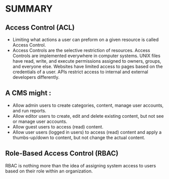 # SUMMARY 

## Access Control (ACL)
- Limiting what actions a user can preform on a given resource is called Access Control. 
- Access Controls are the selective restriction of resources. Access Controls are implemented everywhere in computer systems. UNIX files have read, write, and execute permissions assigned to owners, groups, and everyone else. Websites have limited access to pages based on the credentials of a user. APIs restrict access to internal and external developers differently.

## A CMS might :
- Allow admin users to create categories, content, manage user accounts, and run reports.
- Allow editor users to create, edit and delete existing content, but not see or manage user accounts.
- Allow guest users to access (read) content.
- Allow user users (logged in users) to access (read) content and apply a thumbs-up/down to content, but not change the actual content.

## Role-Based Access Control (RBAC)
RBAC is nothing more than the idea of assigning system access to users based on their role within an organization.

